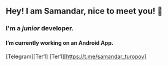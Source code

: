 ## Hey! I am Samandar, nice to meet you! 👋

### I'm a _junior_ developer.
#### I’m currently working on an Android App. 

[Telegram][Тег1]
[Тег1][https://t.me/samandar_turopov]
